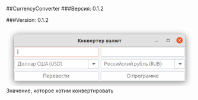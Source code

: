 ##CurrencyConverter
###Версия: 0.1.2

###Version: 0.1.2

![CurrencyConverter](/program.png)
Значение, которое хотим конвертировать
